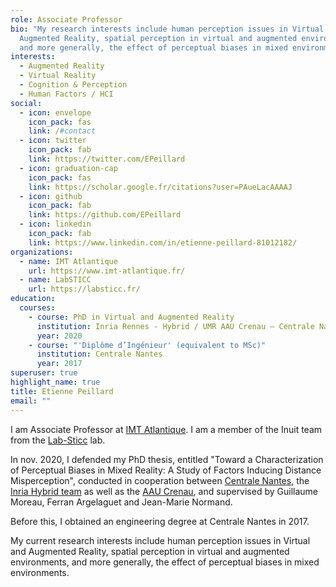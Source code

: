 ```yaml
---
role: Associate Professor
bio: "My research interests include human perception issues in Virtual and
  Augmented Reality, spatial perception in virtual and augmented environments,
  and more generally, the effect of perceptual biases in mixed environments. "
interests:
  - Augmented Reality
  - Virtual Reality
  - Cognition & Perception
  - Human Factors / HCI
social:
  - icon: envelope
    icon_pack: fas
    link: /#contact
  - icon: twitter
    icon_pack: fab
    link: https://twitter.com/EPeillard
  - icon: graduation-cap
    icon_pack: fas
    link: https://scholar.google.fr/citations?user=PAueLacAAAAJ
  - icon: github
    icon_pack: fab
    link: https://github.com/EPeillard
  - icon: linkedin
    icon_pack: fab
    link: https://www.linkedin.com/in/etienne-peillard-81012182/
organizations:
  - name: IMT Atlantique
    url: https://www.imt-atlantique.fr/
  - name: LabSTICC
    url: https://labsticc.fr/
education:
  courses:
    - course: PhD in Virtual and Augmented Reality
      institution: Inria Rennes - Hybrid / UMR AAU Crenau – Centrale Nantes
      year: 2020
    - course: "'Diplôme d’Ingénieur' (equivalent to MSc)"
      institution: Centrale Nantes
      year: 2017
superuser: true
highlight_name: true
title: Etienne Peillard
email: ""
---
```

I am Associate Professor at [IMT Atlantique](https://www.google.com/url?q=https%3A%2F%2Fwww.imt-atlantique.fr%2F&sa=D&sntz=1&usg=AOvVaw0gKTTRvjYCCF7mL2xVV29q). I am a member of the Inuit team from the [Lab-Sticc](https://www.google.com/url?q=https%3A%2F%2Fwww.labsticc.fr%2Fen%2Findex%2F&sa=D&sntz=1&usg=AOvVaw2v4hN11If5KKywCyw7QOo1) lab.

In nov. 2020, I defended my PhD thesis, entitled "Toward a Characterization of Perceptual Biases in Mixed Reality: A Study of Factors Inducing Distance Misperception", conducted in cooperation between [Centrale Nantes](https://www.google.com/url?q=https%3A%2F%2Fwww.ec-nantes.fr%2F&sa=D&sntz=1&usg=AOvVaw209FC5ZFHFw4IGxvvYCBcg), the [Inria Hybrid team](https://www.google.com/url?q=https%3A%2F%2Fteam.inria.fr%2Fhybrid%2F&sa=D&sntz=1&usg=AOvVaw0-sW690HZejJidIeN7Kr2Z) as well as the [AAU Crenau](https://www.google.com/url?q=https%3A%2F%2Faau.archi.fr%2F&sa=D&sntz=1&usg=AOvVaw2zm9FNYdxd1MNKOEPyMD-c), and supervised by Guillaume Moreau, Ferran Argelaguet and Jean-Marie Normand.

Before this, I obtained an engineering degree at Centrale Nantes in 2017.

My current research interests include human perception issues in Virtual and Augmented Reality, spatial perception in virtual and augmented environments, and more generally, the effect of perceptual biases in mixed environments.